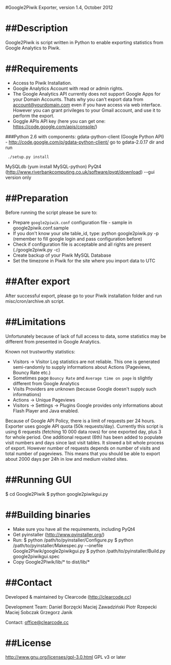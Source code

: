 #Google2Piwik Exporter, version 1.4, October 2012

##Description
===========
Google2Piwik is script written in Python to enable exporting
statistics from Google Analytics to Piwik.

##Requirements
============
- Access to Piwik Installation.
- Google Analytics Account with read or admin rights.
- The Google Analytics API currently does not support Google Apps for your Domain Accounts.
  Thats why you can't export data from account@yourdomain.com even if you have access via web interface.
  However you can grant privileges to your Gmail account, and use it to perform the export.
- Goggle APIs API key (here you can get one: https://code.google.com/apis/console/)

###Python 2.6 with components:
  gdata-python-client (Google Python API) - http://code.google.com/p/gdata-python-client/  go to gdata-2.0.17 dir and run 

     ./setup.py install
     
  MySQLdb (yum install MySQL-python)
  PyQt4 (http://www.riverbankcomputing.co.uk/software/pyqt/download) --gui version only

##Preparation
===========
Before running the script please be sure to:
- Prepare `google2piwik.conf` configuration file - sample in  google2piwik.conf.sample
- If you don't know your site table_id, type: python google2piwik.py -p
  (remember to fill google login and pass configuration before)
- Check if configuration file is acceptable and all rights are present (./google2piwik.py -c)
- Create backup of your Piwik MySQL Database
- Set the timezone in Piwik for the site where you import data to UTC

##After export
============
After successful export, please go to your Piwik installation folder 
and run misc/cron/archive.sh script.

##Limitations
===========
Unfortunately because of lack of full access to data, some statistics
may be different from presented in Google Analytics.

Known not trustworthy statistics:
 * Visitors -> Visitor Log statistics are not reliable.
   This one is generated semi-randomly to supply informations about Actions (Pageviews, Bouncy Rate etc.)
 * Sometimes page `Bouncy Rate` and `Average time on page` is slightly different from Google Analytics
 * Visits Providers are unknown (because Google doesn't supply such informations)
 * Actions -> Unique Pageviews
 * Visitors -> Settings -> Plugins
   Google provides only informations about Flash Player and Java enabled.

Because of Google API Policy, there is a limit of requests per 24 hours. Exporter uses google API quota (50k requests/day).
Currently this script is using 6 requests (fetching 10 000 data rows) for one exported day, plus 3 for whole period.
One additional request (6th) has been added to populate visit numbers and days since last visit tables. It slowed a bit whole process of export.
However number of requests depends on number of visits and total number of pageviews.
This means that you should be able to export about 2000 days per 24h in low and medium visited sites.

##Running GUI
===========
$ cd Google2Piwik
$ python google2piwikgui.py

##Building binaries
=================
- Make sure you have all the requirements, including PyQt4
- Get pyinstaller (http://www.pyinstaller.org/)
- Run:
$ python /path/to/pyinstaller/Configure.py
$ python /path/to/pyinstaller/Makespec.py --onefile Google2Piwik/google2piwikgui.py
$ python /path/to/pyinstaller/Build.py google2piwikgui.spec
- Copy Google2Piwik/lib/* to dist/lib/*

##Contact
=======
Developed & maintained by Clearcode (http://clearcode.cc)

Development Team:
Daniel Borzęcki
Maciej Zawadziński
Piotr Rzepecki
Maciej Sobczak
Grzegorz Janik

Contact: office@clearcode.cc

##License
=======
http://www.gnu.org/licenses/gpl-3.0.html GPL v3 or later
